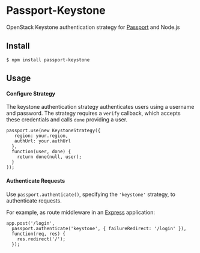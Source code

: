 # Passport-Keystone

OpenStack Keystone authentication strategy for [Passport](http://passportjs.org/) and Node.js

## Install

    $ npm install passport-keystone

## Usage

#### Configure Strategy

The keystone authentication strategy authenticates users using a username and
password.  The strategy requires a `verify` callback, which accepts these
credentials and calls `done` providing a user.

    passport.use(new KeystoneStrategy({
       region: your.region,
       authUrl: your.authUrl
      },
      function(user, done) {
        return done(null, user);
      }
    ));

#### Authenticate Requests

Use `passport.authenticate()`, specifying the `'keystone'` strategy, to
authenticate requests.

For example, as route middleware in an [Express](http://expressjs.com/)
application:

    app.post('/login',
      passport.authenticate('keystone', { failureRedirect: '/login' }),
      function(req, res) {
        res.redirect('/');
      });
